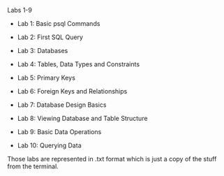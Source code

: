 Labs 1-9


- Lab 1: Basic psql Commands

- Lab 2: First SQL Query

- Lab 3: Databases

- Lab 4: Tables, Data Types and Constraints

- Lab 5: Primary Keys

- Lab 6: Foreign Keys and Relationships
  
- Lab 7: Database Design Basics

- Lab 8: Viewing Database and Table Structure

- Lab 9: Basic Data Operations

- Lab 10: Querying Data


Those labs are represented in .txt format which is just a copy of the stuff from the terminal.
